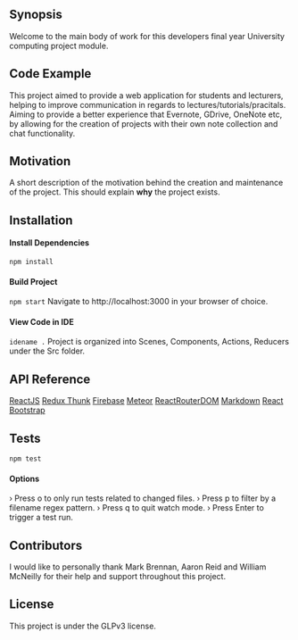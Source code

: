 ## Synopsis

Welcome to the main body of work for this developers final year University computing project module. 

## Code Example

This project aimed to provide a web application for students and lecturers, helping to improve communication in regards to lectures/tutorials/pracitals. Aiming to provide a better experience that Evernote, GDrive, OneNote etc, by allowing for the creation of projects with their own note collection and chat functionality. 

## Motivation

A short description of the motivation behind the creation and maintenance of the project. This should explain **why** the project exists.

## Installation

#### Install Dependencies 
`npm install`

#### Build Project
`npm start`
Navigate to http://localhost:3000 in your browser of choice. 

#### View Code in IDE
`idename .`
Project is organized into Scenes, Components, Actions, Reducers under the Src folder. 

## API Reference

[ReactJS](https://facebook.github.io/react/) 
[Redux Thunk]()
[Firebase]()
[Meteor]()
[ReactRouterDOM]()
[Markdown]()
[React Bootstrap]()


## Tests

`npm test`

#### Options 
 › Press o to only run tests related to changed files.
 › Press p to filter by a filename regex pattern.
 › Press q to quit watch mode.
 › Press Enter to trigger a test run.

## Contributors

I would like to personally thank Mark Brennan, Aaron Reid and William McNeilly for their help and support throughout this project. 

## License

This project is under the GLPv3 license. 

